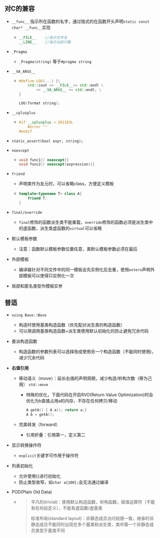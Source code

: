 ## 对C的兼容

- `__func__` 指示所在函数的名字，通过隐式的在函数开头声明`static const char* __func__`实现

  - ```c++
    __FILE__	//指示文件名
    __LINE__	//指示当前行数
    ```

- `_Pragma`

  - `_Pragma(string)` 等于`#pragma string` 

- `__VA_ARGS__`

  - ```c++
    #define LOG(...) {\
    	std::cout << __FILE__<< std::endl \
    		<< __VA_ARGS__ << std::endl; \
    }
    
    LOG(format string);
    ```

- `__cplusplus`

  - ```c++
    #if __cplusplus < 201103L
    	#error ""
    #endif
    ```

- `static_assert(bool expr, string);`

- `noexcept`

  - ```c++
    void func1() noexcept{}
    void func2() noexcept(expression){}
    ```

- `friend`

  - 声明类作为友元时，可以省略class，方便定义模板

  - ```c++
    template<typename T> class A{
        friend T;
    }
    ```

- `final/override`

  - `final`修饰的函数派生类不能重载，`override`修饰的函数必须是派生类中的虚函数，派生类虚函数的`virtual`可以省略

- 默认模板参数

  - 注意：函数默认模板参数位置任意，类默认模板参数必须在最后

- 外部模板

  - 编译器针对不同文件中的同一模板会先实例化后去重，使用`extern`声明外部模板可以使得只实例化一次

- 局部和匿名类型作模板实参



## 普适

- `using Base::Base`

  - 构造时使用基类构造函数（优先配对派生类的构造函数）
  - 可以用调用基类构造函数+派生类使用默认初始化的防止避免冗余代码

- 委派构造函数

  - 构造函数的参数列表可以选择改成使用另一个构造函数（不能同时使用)，减少冗余代码

- **右值引用**

  - 移动语义（move）：延长右值的声明周期，减少构造/析构次数（移为己用）	`std::move`

    - 特殊的优化，下面代码在开启RVO(Return Value Optimization)时会优化为b直接占用a的内存，不存在任何拷贝/移动

      ```c++
      A getA() { A a(); return a;}
      A b = getA();
      ```

  - 完美转发（forward）

    - 引用折叠：引用第一，定义第二

- 显示转换操作符

  - `explicit`关键字可作用于操作符

- 列表初始化

  - 允许使用{}进行初始化
  - 防止类型收窄，如`char a{100};`会无法通过编译

- POD(Plain Old Data)

  - > 平凡的(trivial)：使用默认构造函数，析构函数，赋值运算符（不能有任何自定义），不能有虚函数/虚基类
    >
    > 标准布局(standard layout)：非静态成员访问权限一致，继承时非静态成员不能同时出现在多个基类和派生类，类中第一个非静态成员类型于基类不同

